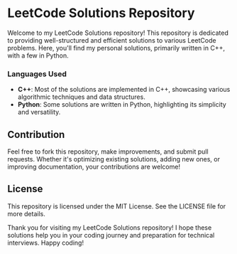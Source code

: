 # LeetCode Solutions Repository

Welcome to my LeetCode Solutions repository! This repository is dedicated to providing well-structured and efficient solutions to various LeetCode problems. Here, you'll find my personal solutions, primarily written in C++, with a few in Python.

### Languages Used
- **C++**: Most of the solutions are implemented in C++, showcasing various algorithmic techniques and data structures.
- **Python**: Some solutions are written in Python, highlighting its simplicity and versatility.

## Contribution

Feel free to fork this repository, make improvements, and submit pull requests. Whether it's optimizing existing solutions, adding new ones, or improving documentation, your contributions are welcome!

## License

This repository is licensed under the MIT License. See the LICENSE file for more details.


Thank you for visiting my LeetCode Solutions repository! I hope these solutions help you in your coding journey and preparation for technical interviews. Happy coding!

